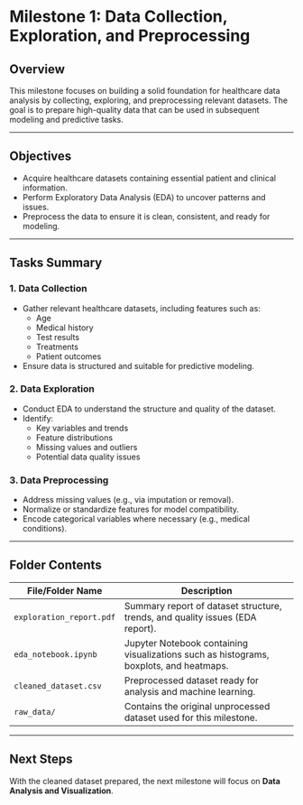 # Milestone 1: Data Collection, Exploration, and Preprocessing

## Overview  
This milestone focuses on building a solid foundation for healthcare data analysis by collecting, exploring, and preprocessing relevant datasets. The goal is to prepare high-quality data that can be used in subsequent modeling and predictive tasks.

---

## Objectives  
- Acquire healthcare datasets containing essential patient and clinical information.  
- Perform Exploratory Data Analysis (EDA) to uncover patterns and issues.  
- Preprocess the data to ensure it is clean, consistent, and ready for modeling.

---

## Tasks Summary

### 1. **Data Collection**
- Gather relevant healthcare datasets, including features such as:
  - Age  
  - Medical history  
  - Test results  
  - Treatments  
  - Patient outcomes
- Ensure data is structured and suitable for predictive modeling.

### 2. **Data Exploration**
- Conduct EDA to understand the structure and quality of the dataset.
- Identify:
  - Key variables and trends  
  - Feature distributions  
  - Missing values and outliers  
  - Potential data quality issues

### 3. **Data Preprocessing**
- Address missing values (e.g., via imputation or removal).  
- Normalize or standardize features for model compatibility.  
- Encode categorical variables where necessary (e.g., medical conditions).

---

## Folder Contents

| File/Folder Name        | Description                                                                 |
|-------------------------|-----------------------------------------------------------------------------|
| `exploration_report.pdf` | Summary report of dataset structure, trends, and quality issues (EDA report). |
| `eda_notebook.ipynb`     | Jupyter Notebook containing visualizations such as histograms, boxplots, and heatmaps. |
| `cleaned_dataset.csv`    | Preprocessed dataset ready for analysis and machine learning.              |
| `raw_data/`              | Contains the original unprocessed dataset used for this milestone.       |

---

## Next Steps  
With the cleaned dataset prepared, the next milestone will focus on **Data Analysis and Visualization**.
